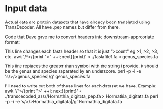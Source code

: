 # Input data

Actual data are protein datasets that have already been translated using TransDecoder.
All have .pep names but differ from there.

Code that Dave gave me to convert headers into downstream-appropriate format:

This line changes each fasta header so that it is just ">count" eg >1, >2, >3, etc.
    awk '/^>/{print ">" ++i; next}{print}' < ./fastafile1.fa > genus_species.fa

This line replaces the greater than symbol with the string I provide.
It should be the genus and species separated by an underscore.
    perl -p -i -e 's/>/>genus_species|/g' genus_species.fa

I'll need to write out both of these lines for each dataset we have.
Example:
    awk '/^>/{print ">" ++i; next}{print}' < ./transdecoded_aas//Hormathia_digitata_pep.fa > Hormathia_digitata.fa
    perl -p -i -e 's/>/>Hormathia_digitata|/g' Hormathia_digitata.fa
